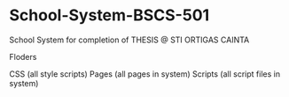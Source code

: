 # School-System-BSCS-501
School System for completion of THESIS @ STI ORTIGAS CAINTA

Floders

CSS (all style scripts)
Pages (all pages in system)
Scripts (all script files in system)

